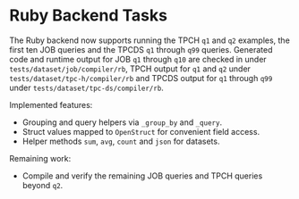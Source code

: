 # Ruby Backend Tasks

The Ruby backend now supports running the TPCH `q1` and `q2` examples, the first ten JOB queries and the TPCDS `q1` through `q99` queries. Generated code and runtime output for JOB `q1` through `q10` are checked in under `tests/dataset/job/compiler/rb`, TPCH output for `q1` and `q2` under `tests/dataset/tpc-h/compiler/rb` and TPCDS output for `q1` through `q99` under `tests/dataset/tpc-ds/compiler/rb`.

Implemented features:
- Grouping and query helpers via `_group_by` and `_query`.
- Struct values mapped to `OpenStruct` for convenient field access.
- Helper methods `sum`, `avg`, `count` and `json` for datasets.

Remaining work:
- Compile and verify the remaining JOB queries and TPCH queries beyond `q2`.
